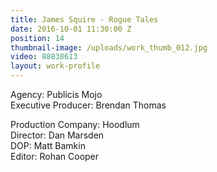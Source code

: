 ```yaml
---
title: James Squire - Rogue Tales
date: 2016-10-01 11:30:00 Z
position: 14
thumbnail-image: /uploads/work_thumb_012.jpg
video: 88838613
layout: work-profile
---
```


Agency: Publicis Mojo<br>
Executive Producer: Brendan Thomas<br>

Production Company: Hoodlum<br>
Director: Dan Marsden<br>
DOP: Matt Bamkin<br>
Editor: Rohan Cooper<br>